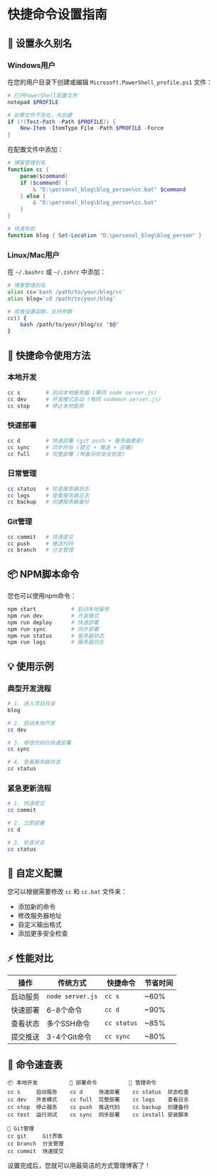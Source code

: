 # 快捷命令设置指南

## 🎯 设置永久别名

### Windows用户
在您的用户目录下创建或编辑 `Microsoft.PowerShell_profile.ps1` 文件：

```powershell
# 打开PowerShell配置文件
notepad $PROFILE

# 如果文件不存在，先创建
if (!(Test-Path -Path $PROFILE)) {
    New-Item -ItemType File -Path $PROFILE -Force
}
```

在配置文件中添加：
```powershell
# 博客管理别名
function cc { 
    param($command)
    if ($command) {
        & "D:\personal_blog\blog_person\cc.bat" $command
    } else {
        & "D:\personal_blog\blog_person\cc.bat"
    }
}

# 快速导航
function blog { Set-Location "D:\personal_blog\blog_person" }
```

### Linux/Mac用户
在 `~/.bashrc` 或 `~/.zshrc` 中添加：
```bash
# 博客管理别名
alias cc='bash /path/to/your/blog/cc'
alias blog='cd /path/to/your/blog'

# 或者设置函数，支持参数
cc() {
    bash /path/to/your/blog/cc "$@"
}
```

## 🚀 快捷命令使用方法

### 本地开发
```bash
cc s        # 启动本地服务器 (等同 node server.js)
cc dev      # 开发模式启动 (等同 nodemon server.js)
cc stop     # 停止本地服务
```

### 快速部署
```bash
cc d        # 快速部署 (git push + 服务器更新)
cc sync     # 同步所有 (提交 + 推送 + 部署)
cc full     # 完整部署 (带备份和安全检查)
```

### 日常管理
```bash
cc status   # 检查服务器状态
cc logs     # 查看服务器日志
cc backup   # 创建服务器备份
```

### Git管理
```bash
cc commit   # 快速提交
cc push     # 推送代码
cc branch   # 分支管理
```

## 📦 NPM脚本命令

您也可以使用npm命令：
```bash
npm start           # 启动本地服务
npm run dev         # 开发模式
npm run deploy      # 快速部署
npm run sync        # 同步部署
npm run status      # 服务器状态
npm run logs        # 服务器日志
```

## 💡 使用示例

### 典型开发流程
```bash
# 1. 进入项目目录
blog

# 2. 启动本地开发
cc dev

# 3. 修改代码后快速部署
cc sync

# 4. 查看服务器状态
cc status
```

### 紧急更新流程
```bash
# 1. 快速提交
cc commit

# 2. 立即部署
cc d

# 3. 检查状态
cc status
```

## 🔧 自定义配置

您可以根据需要修改 `cc` 和 `cc.bat` 文件来：
- 添加新的命令
- 修改服务器地址
- 自定义输出格式
- 添加更多安全检查

## ⚡ 性能对比

| 操作 | 传统方式 | 快捷命令 | 节省时间 |
|------|----------|----------|----------|
| 启动服务 | `node server.js` | `cc s` | ~60% |
| 快速部署 | 6-8个命令 | `cc d` | ~90% |
| 查看状态 | 多个SSH命令 | `cc status` | ~85% |
| 提交推送 | 3-4个Git命令 | `cc sync` | ~80% |

## 📝 命令速查表

```
📦 本地开发          🚀 部署命令          🔧 管理命令
cc s     启动服务    cc d     快速部署    cc status  状态检查  
cc dev   开发模式    cc full  完整部署    cc logs    查看日志
cc stop  停止服务    cc push  推送代码    cc backup  创建备份
cc test  运行测试    cc sync  同步部署    cc install 安装脚本

📝 Git管理
cc git     Git界面
cc branch  分支管理  
cc commit  快速提交
```

设置完成后，您就可以用最简洁的方式管理博客了！